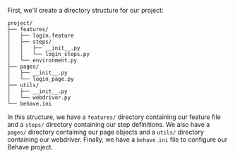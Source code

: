 
First, we'll create a directory structure for our project:

```text
project/
├── features/
│   ├── login.feature
│   ├── steps/
│   │   ├── __init__.py
│   │   └── login_steps.py
│   └── environment.py
├── pages/
│   ├── __init__.py
│   └── login_page.py
├── utils/
│   ├── __init__.py
│   └── webdriver.py
└── behave.ini
```

In this structure, we have a `features/` directory containing our feature file and 
a `steps/` directory containing our step definitions. 
We also have a `pages/` directory containing our page objects and a `utils/` directory containing our webdriver. 
Finally, we have a `behave.ini` file to configure our Behave project.

















